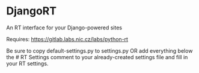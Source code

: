 DjangoRT
===========

An RT interface for your Django-powered sites

Requires: https://gitlab.labs.nic.cz/labs/python-rt

Be sure to copy default-settings.py to settings.py OR add everything below the # RT Settings comment to your already-created settings file and fill in your RT settings.
